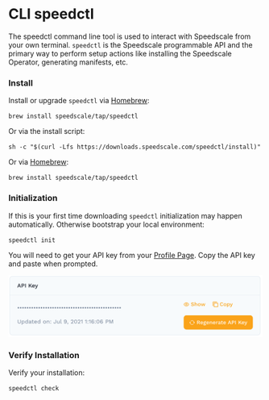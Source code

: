
# CLI speedctl

The speedctl command line tool is used to interact with Speedscale from your own terminal. `speedctl` is the Speedscale
programmable API and the primary way to perform setup actions like installing the Speedscale Operator, generating manifests, etc.

### Install

Install or upgrade `speedctl` via [Homebrew](https://brew.sh):

```
brew install speedscale/tap/speedctl
```

Or via the install script:

```
sh -c "$(curl -Lfs https://downloads.speedscale.com/speedctl/install)"
```

Or via [Homebrew](https://brew.sh):

```
brew install speedscale/tap/speedctl
```

### Initialization <a href="#part-ii-run-speedctl-initialization" id="part-ii-run-speedctl-initialization"></a>

If this is your first time downloading `speedctl` initialization may happen automatically.  Otherwise bootstrap your local environment:

```
speedctl init
```

You will need to get your API key from your [Profile Page](https://app.speedscale.com/profile). Copy the API key and paste when prompted.

![](./ScreenShot2021-08-13at10.56.03AM.png)

### Verify Installation

Verify your installation:

```
speedctl check
```

